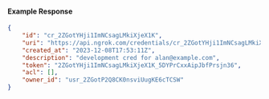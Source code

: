 <!-- Code generated for API Clients. DO NOT EDIT. -->

#### Example Response

```json
{
	"id": "cr_2ZGotYHji1ImNCsagLMkiXjeX1K",
	"uri": "https://api.ngrok.com/credentials/cr_2ZGotYHji1ImNCsagLMkiXjeX1K",
	"created_at": "2023-12-08T17:53:11Z",
	"description": "development cred for alan@example.com",
	"token": "2ZGotYHji1ImNCsagLMkiXjeX1K_5DYPrCxxAipJbfPrsjn36",
	"acl": [],
	"owner_id": "usr_2ZGotP2Q8CK0nsviUugKE6cTCSW"
}
```
